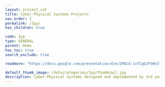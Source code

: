 ```yaml
---
layout: project_cat
title: Cyber-Physical Systems Projects
nav_order: 2
permalink: /3yp/
has_children: true

code: 3yp
type: GENERAL
parent: Home
has_toc: true
search_exclude: true

readmore: "https://docs.google.com/presentation/d/e/2PACX-1vTCgGcP3Hn3l67akIWo7J-a9VHwGNHNCyFVj6O_tKmKswe5pV4IeF4tN6bn_J2dZw/pub?start=true&loop=true&delayms=3000"

default_thumb_image: /data/categories/3yp/thumbnail.jpg
description: Cyber-Physical Systems designed and implemented by 3rd year Computer Engineering Students as part of coursework. These projects contain modern embedded hardware and software, cloud-deployed web back-end/front-end software and modern networking and communication for integration
---
```

